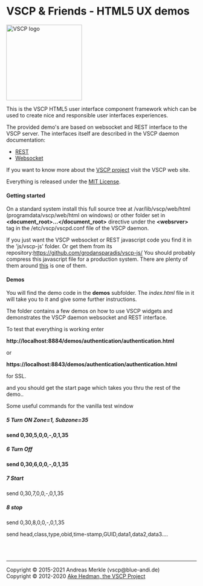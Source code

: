 <h1>VSCP & Friends - HTML5 UX demos</h1>

<img src="http://vscp.org/images/logo.png" width="200px" alt="VSCP logo">

This is the VSCP HTML5 user interface component framework which 
can be used to create nice and responsible user interfaces experiences.

The provided demo's are based on websocket and REST interface to the VSCP server.
The interfaces itself are described in the VSCP daemon documentation:
* <a href="https://docs.vscp.org/vscpd/latest/#/rest_protocol">REST</a>
* <a href="https://docs.vscp.org/vscpd/latest/#/websocket_interface">Websocket</a>

If you want to know more about the <a href="http://www.vscp.org">VSCP project</a> visit the VSCP web site.

Everything is released under the <a href="http://opensource.org/licenses/MIT">MIT License</a>.

<h4>Getting started</h4>

On a standard system install this full source tree at /var/lib/vscp/web/html (programdata/vscp/web/html on windows) 
or other folder set in <b>&lt;document_root&gt;...&lt;/document_root&gt;</b> directive under the 
<b>&lt;websrver&gt;</b> tag in the /etc/vscp/vscpd.conf file of the VSCP daemon.

If you just want the VSCP websocket or REST javascript code you find it in the 'js/vscp-js' folder.
Or get them from its repository:<a href="https://github.com/grodansparadis/vscp-js/">https://github.com/grodansparadis/vscp-js/</a>
You should probably compress this javascript file for a production system. There are plenty of them around <a href="http://javascriptcompressor.com">this</a> is one of them.

<h4>Demos</h4>

You will find the demo code in the <b>demos</b> subfolder. The *index.html* file in it will take you to it and give some further instructions.

The folder contains a few demos on how to use VSCP widgets and demonstrates the VSCP daemon websocket and REST interface.

To test that everything is working enter

<b>http://localhost:8884/demos/authentication/authentication.html</b>

or

<b>https://localhost:8843/demos/authentication/authentication.html</b>

for SSL.

and you should get the start page which takes you thru the rest of the demo..

Some useful commands for the vanilla test window

<h5>5 Turn ON  Zone=1, Subzone=35</h5>
<b>send 0,30,5,0,0,-,0,1,35</b>

<h5>6 Turn Off</h5>
<b>send 0,30,6,0,0,-,0,1,35</b>

<h5>7 Start</h5>
</b>send 0,30,7,0,0,-,0,1,35</b>

<h5>8 stop</h5>
</b>send 0,30,8,0,0,-,0,1,35</b>

send head,class,type,obid,time-stamp,GUID,data1,data2,data3....

<br><br>
<hr>
Copyright &copy; 2015-2021 Andreas Merkle (vscp@blue-andi.de)<br />
Copyright &copy; 2012-2020 <a href="https://www.vscp.org">Ake Hedman, the VSCP Project</a>

